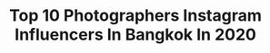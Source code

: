 ---
title: Top 10 Photographers Instagram Influencers In Bangkok In 2020
description: >-
  Find top photographers Instagram influencers in Bangkok in 2020. Most popular hashtags: #photoshoot #photo #photographer #nature.
platform: Instagram
profiles:
  - username: "minto_ong"
    fullname: >-
      minto_ong
    location: "Thailand"
    followers: 20970
    engagement: 854
    commentsToLikes: 0.097754
    id: ck0w4gug7yi2b0i19qdzet9wn
    verified: false
    hashtags: ""
  - username: "hyperaptor"
    fullname: >-
      𝗡𝗲𝗹𝘀𝗼𝗻 𝗦.
    location: "Thailand"
    followers: 3798
    engagement: 1766
    commentsToLikes: 0.108625
    id: ck5caz6lyeer00i115mr0558w
    verified: false
    hashtags: "#stayhomeffa20, #hellofrom, #neverstopexploring, #stayhome"
  - username: "cody.ellingham"
    fullname: >-
      Cody Ellingham
    location: "Thailand"
    followers: 31639
    engagement: 249
    commentsToLikes: 0.006251
    id: ck5zpcyj7sg390i14l5ckkbb3
    verified: false
    hashtags: "#derive, #wandering, #danchidreams, #japan"
  - username: "veenapraveenar"
    fullname: >-
      Praveenar Singh (Veena)
    location: "Thailand"
    followers: 56341
    engagement: 615
    commentsToLikes: 0.012580
    id: ck5ho1c78or6r0i114isd87u6
    verified: false
    hashtags: "#makeuplook, #makeuplover, #makeupinspiration, #mumbai"
  - username: "joshrh19"
    fullname: >-
      Joshua Rawson-Harris
    location: "Thailand"
    followers: 7982
    engagement: 599
    commentsToLikes: 0.050015
    id: ck5hmlgm5m6d30i11tqjwx6ky
    verified: false
    hashtags: "#pursuitofportraits, #buildandbloom, #bleachmyfilm, #featureacreature"
  - username: "jack_l2y"
    fullname: >-
      Jack Kitti Suwanchoti
    location: "Thailand"
    followers: 76169
    engagement: 375
    commentsToLikes: 0.012309
    id: ck136ktme6zwe0i19aai35f0g
    verified: false
    hashtags: "#sashimi, #starbucks, #film, #seafood"
  - username: "shbabalif"
    fullname: >-
      Alif Ngoylung
    location: "Thailand"
    followers: 53335
    engagement: 357
    commentsToLikes: 0.011736
    id: ck15ucartmgen0i19jlt3rl10
    verified: false
    hashtags: "#ultrawide, #withgalaxy, #neverstopexploring, #teamgalaxy"
  - username: "oad.ari"
    fullname: >-
      Thomas Shelby
    location: "Thailand"
    followers: 32418
    engagement: 152
    commentsToLikes: 0.003849
    id: ck0w45zj9wzgz0i19jbxwuw3t
    verified: false
    hashtags: "#arifootball, #galaxys20th, #teamgalaxy, #galaxynote10th"
  - username: "antoine_careil"
    fullname: >-
      Antoine Careil
    location: "Thailand"
    followers: 9425
    engagement: 554
    commentsToLikes: 0.057178
    id: ck8sxie82hiez0j789dnx5gh0
    verified: false
    hashtags: "#modelife, #malemodel, #goodtimes, #cool"
  - username: "kankankavee"
    fullname: >-
      Kan Kankavee
    location: "Thailand"
    followers: 103541
    engagement: 1041
    commentsToLikes: 0.025616
    id: ck0u1zvjeydkq0i19c8tvmqj5
    verified: false
    hashtags: "#muangboran, #ancientcity, #urbanlivingsolutions, #thailand"
---